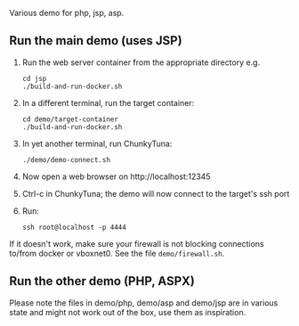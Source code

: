 Various demo for php, jsp, asp. 

## Run the main demo (uses JSP)

 1. Run the web server container from the appropriate directory e.g.

        cd jsp
        ./build-and-run-docker.sh

 2. In a different terminal, run the target container:

        cd demo/target-container
        ./build-and-run-docker.sh

 3. In yet another terminal, run ChunkyTuna:

        ./demo/demo-connect.sh

 4. Now open a web browser on http://localhost:12345

 5. Ctrl-c in ChunkyTuna; the demo will now connect to the target's ssh port

 6. Run:

        ssh root@localhost -p 4444


If it doesn't work, make sure your firewall is not blocking connections to/from docker or vboxnet0. See the file `demo/firewall.sh`.

## Run the other demo (PHP, ASPX)

Please note the files in demo/php, demo/asp and demo/jsp are in various state and might not work out of the box, use them as inspiration.

